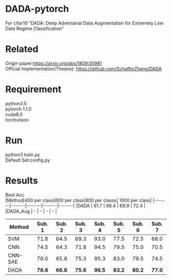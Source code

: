 # DADA-pytorch
For cifar10 ”DADA: Deep Adversarial Data Augmentation for Extremely Low Data Regime Classification“

# Related  
Origin paper:https://arxiv.org/abs/1809.00981  
Official Implementation(Theano): https://github.com/SchafferZhang/DADA  
# Requirement  
python3.5  
pytorch 1.1.0  
cuda8.0  
torchvision  
# Run
python3 train.py  
Default Set:config.py  
# Results  
Best Acc  
|Method|400 per class|600 per class|800 per classs| 1000 per class|
|-------|-------|-------|-------|-------|
 |DADA | 61.7 | 66.4 | 69.9 | 72.4 |
 |DADA_Aug | - | - | - | - |
 
|Method |  Sub. 1 |  Sub. 2  | Sub. 3  | Sub. 4  | Sub. 5 | Sub. 6 | Sub. 7 |
|-------|:-----:|:-----:|:-----:|:-----:|:-----:|:-----:|:-----:|
 |SVM | 71.8 | 64.5 | 69.3 | 93.0 | 77.5 | 72.5 | 68.0 |
 |CNN | 74.5 | 64.3 | 71.8 | 94.5 | 79.5 | 75.0 | 70.5 |
 |CNN-SAE | 76.0 | 65.8 | 75.3 | 95.3 | 83.0 | 79.5 | 74.5 |
 |DADA | **76.6** | **66.8** | **75.6** | **96.5** | **83.2** | **80.2** | **77.0** |
